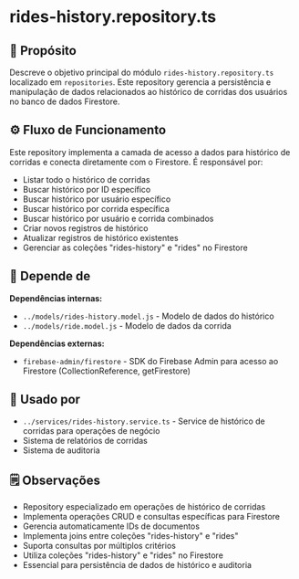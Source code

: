 # rides-history.repository.ts

## 📘 Propósito
Descreve o objetivo principal do módulo `rides-history.repository.ts` localizado em `repositories`. Este repository gerencia a persistência e manipulação de dados relacionados ao histórico de corridas dos usuários no banco de dados Firestore.

## ⚙️ Fluxo de Funcionamento
Este repository implementa a camada de acesso a dados para histórico de corridas e conecta diretamente com o Firestore. É responsável por:
- Listar todo o histórico de corridas
- Buscar histórico por ID específico
- Buscar histórico por usuário específico
- Buscar histórico por corrida específica
- Buscar histórico por usuário e corrida combinados
- Criar novos registros de histórico
- Atualizar registros de histórico existentes
- Gerenciar as coleções "rides-history" e "rides" no Firestore

## 🔗 Depende de
**Dependências internas:**
- `../models/rides-history.model.js` - Modelo de dados do histórico
- `../models/ride.model.js` - Modelo de dados da corrida

**Dependências externas:**
- `firebase-admin/firestore` - SDK do Firebase Admin para acesso ao Firestore (CollectionReference, getFirestore)

## 🧩 Usado por
- `../services/rides-history.service.ts` - Service de histórico de corridas para operações de negócio
- Sistema de relatórios de corridas
- Sistema de auditoria

## 🗒️ Observações
- Repository especializado em operações de histórico de corridas
- Implementa operações CRUD e consultas específicas para Firestore
- Gerencia automaticamente IDs de documentos
- Implementa joins entre coleções "rides-history" e "rides"
- Suporta consultas por múltiplos critérios
- Utiliza coleções "rides-history" e "rides" no Firestore
- Essencial para persistência de dados de histórico e auditoria
